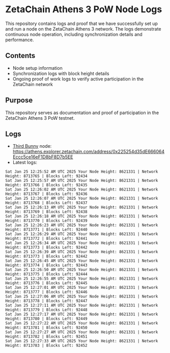 # ZetaChain Athens 3 PoW Node Logs
This repository contains logs and proof that we have successfully set up and run a node on the ZetaChain Athens 3 network. The logs demonstrate continuous node operation, including synchronization details and performance.

## Contents
- Node setup information
- Synchronization logs with block height details
- Ongoing proof of work logs to verify active participation in the ZetaChain network

## Purpose
This repository serves as documentation and proof of participation in the ZetaChain Athens 3 PoW testnet.

## Logs

- [Third Bunny](https://thirdbunny.xyz/) node: https://athens.explorer.zetachain.com/address/0x225254d35dE666064Eccc5ce16eF1D8bF8D7b5EE
- Latest logs:
```
Sat Jan 25 12:25:52 AM UTC 2025 Your Node Height: 8621331 | Network Height: 8713765 | Blocks Left: 92434
Sat Jan 25 12:25:57 AM UTC 2025 Your Node Height: 8621331 | Network Height: 8713766 | Blocks Left: 92435
Sat Jan 25 12:26:02 AM UTC 2025 Your Node Height: 8621331 | Network Height: 8713767 | Blocks Left: 92436
Sat Jan 25 12:26:07 AM UTC 2025 Your Node Height: 8621331 | Network Height: 8713768 | Blocks Left: 92437
Sat Jan 25 12:26:13 AM UTC 2025 Your Node Height: 8621331 | Network Height: 8713769 | Blocks Left: 92438
Sat Jan 25 12:26:18 AM UTC 2025 Your Node Height: 8621331 | Network Height: 8713770 | Blocks Left: 92439
Sat Jan 25 12:26:23 AM UTC 2025 Your Node Height: 8621331 | Network Height: 8713771 | Blocks Left: 92440
Sat Jan 25 12:26:29 AM UTC 2025 Your Node Height: 8621331 | Network Height: 8713772 | Blocks Left: 92441
Sat Jan 25 12:26:34 AM UTC 2025 Your Node Height: 8621331 | Network Height: 8713773 | Blocks Left: 92442
Sat Jan 25 12:26:39 AM UTC 2025 Your Node Height: 8621331 | Network Height: 8713773 | Blocks Left: 92442
Sat Jan 25 12:26:45 AM UTC 2025 Your Node Height: 8621331 | Network Height: 8713774 | Blocks Left: 92443
Sat Jan 25 12:26:50 AM UTC 2025 Your Node Height: 8621331 | Network Height: 8713775 | Blocks Left: 92444
Sat Jan 25 12:26:55 AM UTC 2025 Your Node Height: 8621331 | Network Height: 8713776 | Blocks Left: 92445
Sat Jan 25 12:27:01 AM UTC 2025 Your Node Height: 8621331 | Network Height: 8713777 | Blocks Left: 92446
Sat Jan 25 12:27:06 AM UTC 2025 Your Node Height: 8621331 | Network Height: 8713778 | Blocks Left: 92447
Sat Jan 25 12:27:11 AM UTC 2025 Your Node Height: 8621331 | Network Height: 8713779 | Blocks Left: 92448
Sat Jan 25 12:27:17 AM UTC 2025 Your Node Height: 8621331 | Network Height: 8713780 | Blocks Left: 92449
Sat Jan 25 12:27:22 AM UTC 2025 Your Node Height: 8621331 | Network Height: 8713781 | Blocks Left: 92450
Sat Jan 25 12:27:27 AM UTC 2025 Your Node Height: 8621331 | Network Height: 8713782 | Blocks Left: 92451
Sat Jan 25 12:27:33 AM UTC 2025 Your Node Height: 8621331 | Network Height: 8713783 | Blocks Left: 92452
```
